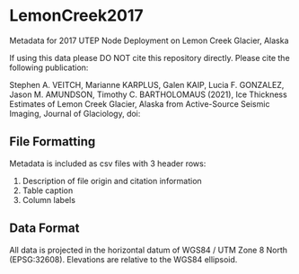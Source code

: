 # LemonCreek2017
Metadata for 2017 UTEP Node Deployment on Lemon Creek Glacier, Alaska

If using this data please DO NOT cite this repository directly.  Please cite the following publication:

Stephen A. VEITCH, Marianne KARPLUS, Galen KAIP, Lucia F. GONZALEZ, Jason M. AMUNDSON, Timothy C. BARTHOLOMAUS (2021), Ice Thickness Estimates of Lemon Creek Glacier, Alaska from Active-Source Seismic Imaging, Journal of Glaciology, doi: 

## File Formatting
Metadata is included as csv files with 3 header rows:
1) Description of file origin and citation information
2) Table caption
3) Column labels

## Data Format
All data is projected in the horizontal datum of WGS84 / UTM Zone 8 North (EPSG:32608). Elevations are relative to the WGS84 ellipsoid.
